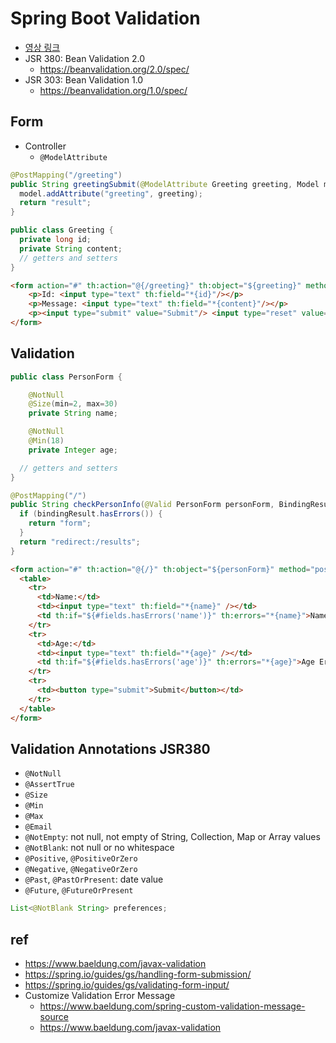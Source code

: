 # Spring Boot Validation
- [영상 링크](https://youtu.be/b5rzOaDRdyY)
- JSR 380: Bean Validation 2.0
  - https://beanvalidation.org/2.0/spec/
- JSR 303: Bean Validation 1.0
  - https://beanvalidation.org/1.0/spec/

## Form
- Controller
  - `@ModelAttribute`

```java
@PostMapping("/greeting")
public String greetingSubmit(@ModelAttribute Greeting greeting, Model model) {
  model.addAttribute("greeting", greeting);
  return "result";
}
```

```java
public class Greeting {
  private long id;
  private String content;
  // getters and setters
}
```

```html
<form action="#" th:action="@{/greeting}" th:object="${greeting}" method="post">
    <p>Id: <input type="text" th:field="*{id}"/></p>
    <p>Message: <input type="text" th:field="*{content}"/></p>
    <p><input type="submit" value="Submit"/> <input type="reset" value="Reset"/></p>
</form>
```

## Validation

```java
public class PersonForm {

	@NotNull
	@Size(min=2, max=30)
	private String name;

	@NotNull
	@Min(18)
	private Integer age;

  // getters and setters
}
```

```java
@PostMapping("/")
public String checkPersonInfo(@Valid PersonForm personForm, BindingResult bindingResult) {
  if (bindingResult.hasErrors()) {
    return "form";
  }
  return "redirect:/results";
}
```

```html
<form action="#" th:action="@{/}" th:object="${personForm}" method="post">
  <table>
    <tr>
      <td>Name:</td>
      <td><input type="text" th:field="*{name}" /></td>
      <td th:if="${#fields.hasErrors('name')}" th:errors="*{name}">Name Error</td>
    </tr>
    <tr>
      <td>Age:</td>
      <td><input type="text" th:field="*{age}" /></td>
      <td th:if="${#fields.hasErrors('age')}" th:errors="*{age}">Age Error</td>
    </tr>
    <tr>
      <td><button type="submit">Submit</button></td>
    </tr>
  </table>
</form>
```

## Validation Annotations JSR380
- `@NotNull`
- `@AssertTrue`
- `@Size`
- `@Min`
- `@Max`
- `@Email`
- `@NotEmpty`: not null, not empty of String, Collection, Map or Array values
- `@NotBlank`: not null or no whitespace
- `@Positive`, `@PositiveOrZero`
- `@Negative`, `@NegativeOrZero`
- `@Past`, `@PastOrPresent`: date value
- `@Future`, `@FutureOrPresent`

```java
List<@NotBlank String> preferences;
```

## ref
- https://www.baeldung.com/javax-validation
- https://spring.io/guides/gs/handling-form-submission/
- https://spring.io/guides/gs/validating-form-input/
- Customize Validation Error Message
  - https://www.baeldung.com/spring-custom-validation-message-source
  - https://www.baeldung.com/javax-validation
